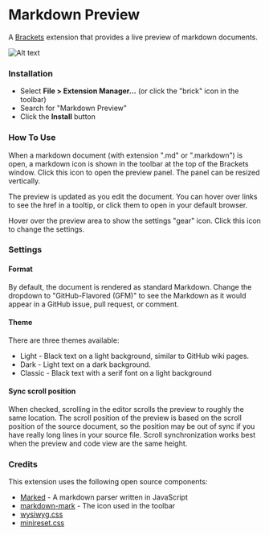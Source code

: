 # Markdown Preview

A [Brackets](https://github.com/adobe/brackets) extension that provides a live preview of markdown documents. 

![Alt text](./screenshots/markdown-preview.png?raw=true "Markdown Preview")

### Installation

* Select **File > Extension Manager...** (or click the "brick" icon in the toolbar)
* Search for "Markdown Preview"
* Click the **Install** button

### How To Use
When a markdown document (with extension ".md" or ".markdown") is open, a markdown icon is shown in the 
toolbar at the top of the Brackets window. Click this icon to open the preview panel. The panel can be 
resized vertically.

The preview is updated as you edit the document. You can hover over links to see the href in a tooltip,
or click them to open in your default browser.

Hover over the preview area to show the settings "gear" icon. Click this icon to change the settings.

### Settings

#### Format
By default, the document is rendered as standard Markdown. Change the dropdown to "GitHub-Flavored (GFM)" 
to see the Markdown as it would appear in a GitHub issue, pull request, or comment.

#### Theme
There are three themes available: 

* Light - Black text on a light background, similar to GitHub wiki pages.
* Dark - Light text on a dark background.
* Classic - Black text with a serif font on a light background

#### Sync scroll position
When checked, scrolling in the editor scrolls the preview to roughly the same location. 
The scroll position of the preview is based on the scroll position of the source document, so the 
position may be out of sync if you have really long lines in your source file. Scroll synchronization
works best when the preview and code view are the same height.

### Credits
This extension uses the following open source components:

* [Marked](https://github.com/chjj/marked) - A markdown parser written in JavaScript
* [markdown-mark](https://github.com/dcurtis/markdown-mark) - The icon used in the toolbar
* [wysiwyg.css](https://github.com/jgthms/wysiwyg.css)
* [minireset.css](https://github.com/jgthms/minireset.css)
